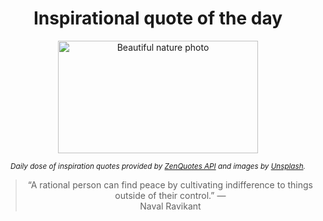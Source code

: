 
<div align="center">

# Inspirational quote of the day

<img src="./data/photo.jpeg" alt="Beautiful nature photo" width="320" height="180">

<sub><i>Daily dose of inspiration quotes provided by [ZenQuotes API](https://zenquotes.io/) and images by [Unsplash](https://unsplash.com/).</i></sub>


<blockquote>&ldquo;A rational person can find peace by cultivating indifference to things outside of their control.&rdquo; &mdash; <footer>Naval Ravikant</footer></blockquote>

</div>
